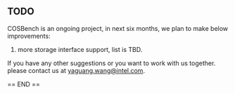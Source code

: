 TODO
----
COSBench is an ongoing project, in next six months, we plan to make below improvements:

1. more storage interface support, list is TBD.


If you have any other suggestions or you want to work with us together. please contact us at yaguang.wang@intel.com.


== END ==
